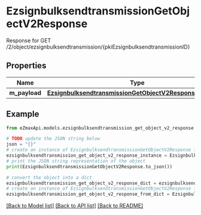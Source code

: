 # EzsignbulksendtransmissionGetObjectV2Response

Response for GET /2/object/ezsignbulksendtransmission/{pkiEzsignbulksendtransmissionID}

## Properties

Name | Type | Description | Notes
------------ | ------------- | ------------- | -------------
**m_payload** | [**EzsignbulksendtransmissionGetObjectV2ResponseMPayload**](EzsignbulksendtransmissionGetObjectV2ResponseMPayload.md) |  | 

## Example

```python
from eZmaxApi.models.ezsignbulksendtransmission_get_object_v2_response import EzsignbulksendtransmissionGetObjectV2Response

# TODO update the JSON string below
json = "{}"
# create an instance of EzsignbulksendtransmissionGetObjectV2Response from a JSON string
ezsignbulksendtransmission_get_object_v2_response_instance = EzsignbulksendtransmissionGetObjectV2Response.from_json(json)
# print the JSON string representation of the object
print(EzsignbulksendtransmissionGetObjectV2Response.to_json())

# convert the object into a dict
ezsignbulksendtransmission_get_object_v2_response_dict = ezsignbulksendtransmission_get_object_v2_response_instance.to_dict()
# create an instance of EzsignbulksendtransmissionGetObjectV2Response from a dict
ezsignbulksendtransmission_get_object_v2_response_from_dict = EzsignbulksendtransmissionGetObjectV2Response.from_dict(ezsignbulksendtransmission_get_object_v2_response_dict)
```
[[Back to Model list]](../README.md#documentation-for-models) [[Back to API list]](../README.md#documentation-for-api-endpoints) [[Back to README]](../README.md)


